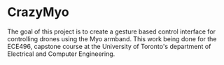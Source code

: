 # CrazyMyo
The goal of this project is to create a gesture based control interface for controlling drones using the Myo armband.
This work being done for the ECE496, capstone course at the University of Toronto's department of Electrical and Computer Engineering.
